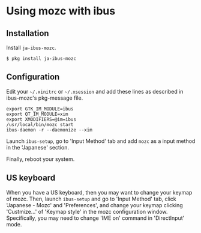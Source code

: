# Using mozc with ibus

## Installation

Install `ja-ibus-mozc`.

```
$ pkg install ja-ibus-mozc
```

## Configuration

Edit your `~/.xinitrc` or `~/.xsession` and add these
lines as described in ibus-mozc's pkg-message file.

```
export GTK_IM_MODULE=ibus
export QT_IM_MODULE=xim
export XMODIFIERS=@im=ibus
/usr/local/bin/mozc start
ibus-daemon -r --daemonize --xim
```

Launch `ibus-setup`, go to 'Input Method' tab and add `mozc` as a
input method in the 'Japanese' section.

Finally, reboot your system.

## US keyboard

When you have a US keyboard, then you may want to change your keymap of mozc.
Then, launch `ibus-setup` and go to 'Input Method' tab,
click 'Japanese - Mozc' and 'Preferences', and change your keymap
clicking 'Custmize...' of 'Keymap style' in the mozc configuration window.
Specifically, you may need to change 'IME on' command in 'DirectInput' mode.

